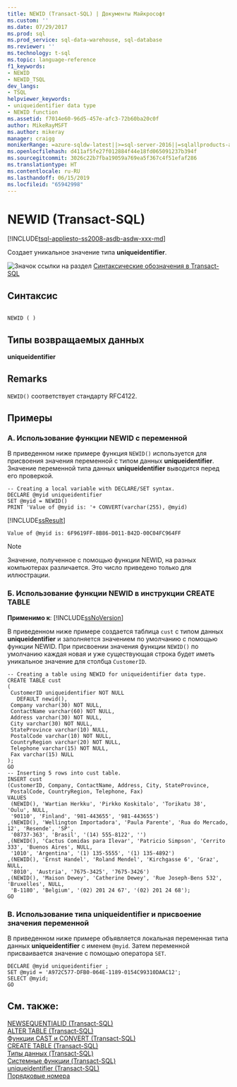 ```yaml
---
title: NEWID (Transact-SQL) | Документы Майкрософт
ms.custom: ''
ms.date: 07/29/2017
ms.prod: sql
ms.prod_service: sql-data-warehouse, sql-database
ms.reviewer: ''
ms.technology: t-sql
ms.topic: language-reference
f1_keywords:
- NEWID
- NEWID_TSQL
dev_langs:
- TSQL
helpviewer_keywords:
- uniqueidentifier data type
- NEWID function
ms.assetid: f7014e60-96d5-457e-afc3-72b60ba20c0f
author: MikeRayMSFT
ms.author: mikeray
manager: craigg
monikerRange: =azure-sqldw-latest||>=sql-server-2016||=sqlallproducts-allversions||>=sql-server-linux-2017||=azuresqldb-mi-current
ms.openlocfilehash: d411af5fe27f012884f44e18fd065091237b394f
ms.sourcegitcommit: 3026c22b7fba19059a769ea5f367c4f51efaf286
ms.translationtype: HT
ms.contentlocale: ru-RU
ms.lasthandoff: 06/15/2019
ms.locfileid: "65942998"
---
```

# <a name="newid-transact-sql"></a>NEWID (Transact-SQL)
[!INCLUDE[tsql-appliesto-ss2008-asdb-asdw-xxx-md](../../includes/tsql-appliesto-ss2008-asdb-asdw-xxx-md.md)]

  Создает уникальное значение типа **uniqueidentifier**.  
  
 ![Значок ссылки на раздел](../../database-engine/configure-windows/media/topic-link.gif "Значок ссылки на раздел") [Синтаксические обозначения в Transact-SQL](../../t-sql/language-elements/transact-sql-syntax-conventions-transact-sql.md)  
  
## <a name="syntax"></a>Синтаксис  
  
```  
  
NEWID ( )  
```  
  
## <a name="return-types"></a>Типы возвращаемых данных  
 **uniqueidentifier**  
  
## <a name="remarks"></a>Remarks  
 `NEWID()` соответствует стандарту RFC4122.  
  
## <a name="examples"></a>Примеры  
  
### <a name="a-using-the-newid-function-with-a-variable"></a>A. Использование функции NEWID с переменной  
 В приведенном ниже примере функция `NEWID()` используется для присвоения значения переменной с типом данных **uniqueidentifier**. Значение переменной типа данных **uniqueidentifier** выводится перед его проверкой.  
  
```  
-- Creating a local variable with DECLARE/SET syntax.  
DECLARE @myid uniqueidentifier  
SET @myid = NEWID()  
PRINT 'Value of @myid is: '+ CONVERT(varchar(255), @myid)  
```  
  
 [!INCLUDE[ssResult](../../includes/ssresult-md.md)]  
  
```  
Value of @myid is: 6F9619FF-8B86-D011-B42D-00C04FC964FF  
```  
  
> [!NOTE]  
>  Значение, полученное с помощью функции NEWID, на разных компьютерах различается. Это число приведено только для иллюстрации.  
  
### <a name="b-using-newid-in-a-create-table-statement"></a>Б. Использование функции NEWID в инструкции CREATE TABLE  
  
**Применимо к**: [!INCLUDE[ssNoVersion](../../includes/ssnoversion-md.md)]
  
 В приведенном ниже примере создается таблица `cust` с типом данных **uniqueidentifier** и заполняется значением по умолчанию с помощью функции NEWID. При присвоении значения функции `NEWID()` по умолчанию каждая новая и уже существующая строка будет иметь уникальное значение для столбца `CustomerID`.  
  
```  
-- Creating a table using NEWID for uniqueidentifier data type.  
CREATE TABLE cust  
(  
 CustomerID uniqueidentifier NOT NULL  
   DEFAULT newid(),  
 Company varchar(30) NOT NULL,  
 ContactName varchar(60) NOT NULL,   
 Address varchar(30) NOT NULL,   
 City varchar(30) NOT NULL,  
 StateProvince varchar(10) NULL,  
 PostalCode varchar(10) NOT NULL,   
 CountryRegion varchar(20) NOT NULL,   
 Telephone varchar(15) NOT NULL,  
 Fax varchar(15) NULL  
);  
GO  
-- Inserting 5 rows into cust table.  
INSERT cust  
(CustomerID, Company, ContactName, Address, City, StateProvince,   
 PostalCode, CountryRegion, Telephone, Fax)  
VALUES  
 (NEWID(), 'Wartian Herkku', 'Pirkko Koskitalo', 'Torikatu 38', 'Oulu', NULL,  
 '90110', 'Finland', '981-443655', '981-443655')  
,(NEWID(), 'Wellington Importadora', 'Paula Parente', 'Rua do Mercado, 12', 'Resende', 'SP',  
 '08737-363', 'Brasil', '(14) 555-8122', '')  
,(NEWID(), 'Cactus Comidas para Ilevar', 'Patricio Simpson', 'Cerrito 333', 'Buenos Aires', NULL,   
 '1010', 'Argentina', '(1) 135-5555', '(1) 135-4892')  
,(NEWID(), 'Ernst Handel', 'Roland Mendel', 'Kirchgasse 6', 'Graz', NULL,  
 '8010', 'Austria', '7675-3425', '7675-3426')  
,(NEWID(), 'Maison Dewey', 'Catherine Dewey', 'Rue Joseph-Bens 532', 'Bruxelles', NULL,  
 'B-1180', 'Belgium', '(02) 201 24 67', '(02) 201 24 68');  
GO  
```  
  
### <a name="c-using-uniqueidentifier-and-variable-assignment"></a>В. Использование типа uniqueidentifier и присвоение значения переменной  
 В приведенном ниже примере объявляется локальная переменная типа данных **uniqueidentifier** с именем `@myid`. Затем переменной присваивается значение с помощью оператора `SET`.  
  
```  
DECLARE @myid uniqueidentifier ;  
SET @myid = 'A972C577-DFB0-064E-1189-0154C99310DAAC12';  
SELECT @myid;  
GO  
```  
  
## <a name="see-also"></a>См. также:  
 [NEWSEQUENTIALID (Transact-SQL)](../../t-sql/functions/newsequentialid-transact-sql.md)   
 [ALTER TABLE (Transact-SQL)](../../t-sql/statements/alter-table-transact-sql.md)   
 [Функции CAST и CONVERT (Transact-SQL)](../../t-sql/functions/cast-and-convert-transact-sql.md)   
 [CREATE TABLE (Transact-SQL)](../../t-sql/statements/create-table-transact-sql.md)   
 [Типы данных (Transact-SQL)](../../t-sql/data-types/data-types-transact-sql.md)   
 [Системные функции (Transact-SQL)](../../relational-databases/system-functions/system-functions-for-transact-sql.md)   
 [uniqueidentifier (Transact-SQL)](../../t-sql/data-types/uniqueidentifier-transact-sql.md)   
 [Порядковые номера](../../relational-databases/sequence-numbers/sequence-numbers.md)  
  
  
